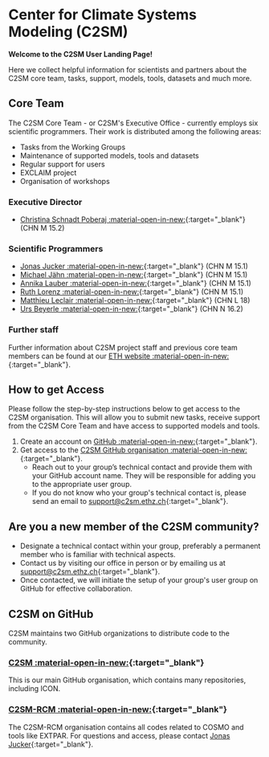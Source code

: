 
# Center for Climate Systems Modeling (C2SM)

**Welcome to the C2SM User Landing Page!**

Here we collect helpful information for scientists and partners
about the C2SM core team, tasks, support, models, tools, datasets
and much more.

## Core Team

The C2SM Core Team - or C2SM's Executive Office - currently employs six scientific programmers. Their work is distributed among the following areas:

- Tasks from the Working Groups
- Maintenance of supported models, tools and datasets
- Regular support for users
- EXCLAIM project
- Organisation of workshops

### Executive Director

- [Christina Schnadt Poberaj :material-open-in-new:](https://iac.ethz.ch/people-iac/person-detail.html?persid=116573){:target="_blank"} (CHN M 15.2)

### Scientific Programmers

- [Jonas Jucker :material-open-in-new:](https://c2sm.ethz.ch/the-center/people/person-detail.html?persid=210923){:target="_blank"} (CHN M 15.1)
- [Michael Jähn :material-open-in-new:](https://c2sm.ethz.ch/the-center/people/person-detail.html?persid=286091){:target="_blank"} (CHN M 15.1)
- [Annika Lauber :material-open-in-new:](https://c2sm.ethz.ch/the-center/people/person-detail.html?persid=235458){:target="_blank"} (CHN M 15.1)
- [Ruth Lorenz :material-open-in-new:](https://c2sm.ethz.ch/the-center/people/person-detail.html?persid=112356){:target="_blank"} (CHN M 15.1)
- [Matthieu Leclair :material-open-in-new:](https://c2sm.ethz.ch/the-center/people/person-detail.html?persid=221860){:target="_blank"} (CHN L 18)
- [Urs Beyerle :material-open-in-new:](https://c2sm.ethz.ch/the-center/people/person-detail.html?persid=49918){:target="_blank"} (CHN N 16.2)

### Further staff

Further information about C2SM project staff and previous core team members can be found at our [ETH website :material-open-in-new:](https://c2sm.ethz.ch/the-center/people/executive-office.html){:target="_blank"}.

## How to get Access

Please follow the step-by-step instructions below to get access to the C2SM organisation.
This will allow you to submit new tasks, receive support from the C2SM Core Team and have access to supported models and tools. 

1. Create an account on [GitHub :material-open-in-new:](https://github.com/signup){:target="_blank"}.
2. Get access to the [C2SM GitHub organisation :material-open-in-new:](https://github.com/C2SM){:target="_blank"}.
   - Reach out to your group’s technical contact and provide them with your GitHub account name.
     They will be responsible for adding you to the appropriate user group. 
   - If you do not know who your group's technical contact is, please send an email to [support@c2sm.ethz.ch](mailto:support@c2sm.ethz.ch){:target="_blank"}.

## Are you a new member of the C2SM community?
- Designate a technical contact within your group, preferably a permanent member who is familiar with technical aspects.
- Contact us by visiting our office in person or by emailing us at [support@c2sm.ethz.ch](mailto:support@c2sm.ethz.ch){:target="_blank"}.
- Once contacted, we will initiate the setup of your group's user group on GitHub for effective collaboration.
## C2SM on GitHub

C2SM maintains two GitHub organizations to distribute code to the community. 

### [C2SM :material-open-in-new:](https://github.com/C2SM){:target="_blank"}

This is our main GitHub organisation, which contains many repositories, including ICON.

### [C2SM-RCM :material-open-in-new:](https://github.com/C2SM-RCM){:target="_blank"}

The C2SM-RCM organisation contains all codes related to COSMO and tools like EXTPAR. For questions and access, please contact [Jonas Jucker](mailto:jonas.jucker@c2sm.ethz.ch){:target="_blank"}.
